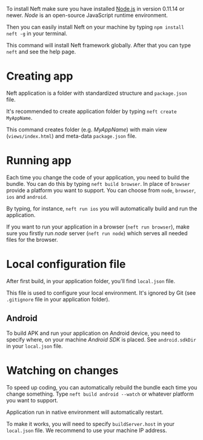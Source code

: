 To install Neft make sure you have installed [Node.js](https://nodejs.org/) in version 0.11.14 or newer.
*Node* is an open-source JavaScript runtime environment.

Then you can easily install Neft on your machine by typing `npm install neft -g` in your terminal.

This command will install Neft framework globally. After that you can type `neft` and see the help page.

# Creating app

Neft application is a folder with standardized structure and `package.json` file.

It's recommended to create application folder by typing `neft create MyAppName`.

This command creates folder (e.g. *MyAppName*) with main view (`views/index.html`) and meta-data `package.json` file.

# Running app

Each time you change the code of your application, you need to build the bundle.
You can do this by typing `neft build browser`.
In place of `browser` provide a platform you want to support. You can choose from `node`, `browser`, `ios` and `android`.

By typing, for instance, `neft run ios` you will automatically build and run the application.

If you want to run your application in a browser (`neft run browser`), make sure you firstly run *node* server (`neft run node`) which serves all needed files for the browser.

# Local configuration file

After first build, in your application folder, you'll find `local.json` file.

This file is used to configure your local environment. It's ignored by Git (see `.gitignore` file in your application folder).

## Android

To build APK and run your application on Android device, you need to specify where, on your machine *Android SDK* is placed. See `android.sdkDir` in your `local.json` file.

# Watching on changes

To speed up coding, you can automatically rebuild the bundle each time you change something. Type `neft build android --watch` or whatever platform you want to support.

Application run in native environment will automatically restart.

To make it works, you will need to specify `buildServer.host` in your `local.json` file. We recommend to use your machine IP address.